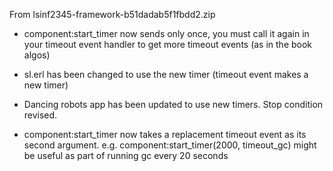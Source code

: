 From  lsinf2345-framework-b51dadab5f1fbdd2.zip

 - component:start_timer now sends only once, you must call it again in your
timeout event handler to get more timeout events (as in the book algos)

 - sl.erl has been changed to use the new timer (timeout event makes a new timer)

 - Dancing robots app has been updated to use new timers. Stop condition revised.

 - component:start_timer now takes a replacement timeout event as its
second argument.
e.g. component:start_timer(2000, timeout_gc) might be useful as part of
running gc every 20 seconds




